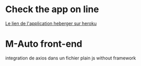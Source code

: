 # Check the app on line
[Le lien de l'application heberger sur heroku](!https://mauto-app.herokuapp.com/)
# M-Auto front-end
integration de axios dans un fichier plain js without framework